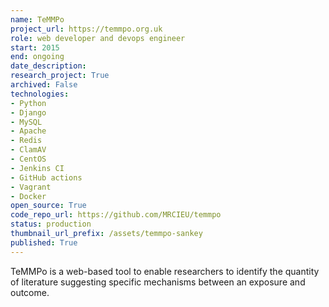 ```yaml
---
name: TeMMPo
project_url: https://temmpo.org.uk
role: web developer and devops engineer
start: 2015
end: ongoing
date_description: 
research_project: True
archived: False
technologies: 
- Python
- Django
- MySQL
- Apache
- Redis
- ClamAV
- CentOS
- Jenkins CI
- GitHub actions
- Vagrant
- Docker
open_source: True
code_repo_url: https://github.com/MRCIEU/temmpo
status: production
thumbnail_url_prefix: /assets/temmpo-sankey
published: True
---
```

TeMMPo is a web-based tool to enable researchers to identify the quantity of literature suggesting specific mechanisms between an exposure and outcome.
